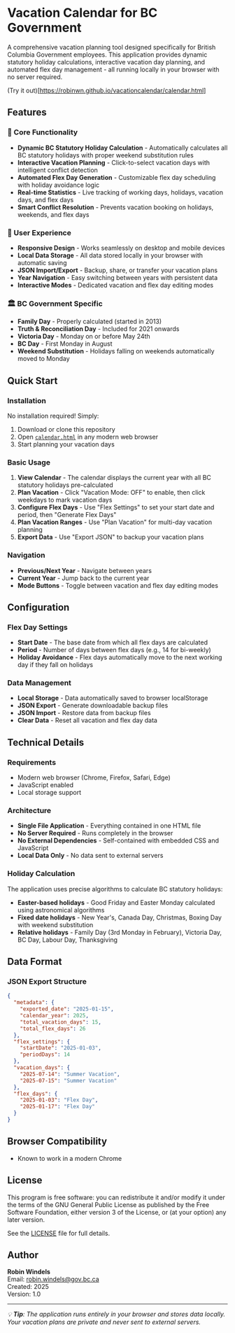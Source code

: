 # Vacation Calendar for BC Government

A comprehensive vacation planning tool designed specifically for British Columbia Government employees. This application provides dynamic statutory holiday calculations, interactive vacation day planning, and automated flex day management - all running locally in your browser with no server required.

(Try it out)[https://robinwn.github.io/vacationcalendar/calendar.html]

## Features

### 🎯 Core Functionality
- **Dynamic BC Statutory Holiday Calculation** - Automatically calculates all BC statutory holidays with proper weekend substitution rules
- **Interactive Vacation Planning** - Click-to-select vacation days with intelligent conflict detection
- **Automated Flex Day Generation** - Customizable flex day scheduling with holiday avoidance logic
- **Real-time Statistics** - Live tracking of working days, holidays, vacation days, and flex days
- **Smart Conflict Resolution** - Prevents vacation booking on holidays, weekends, and flex days

### 📱 User Experience
- **Responsive Design** - Works seamlessly on desktop and mobile devices
- **Local Data Storage** - All data stored locally in your browser with automatic saving
- **JSON Import/Export** - Backup, share, or transfer your vacation plans
- **Year Navigation** - Easy switching between years with persistent data
- **Interactive Modes** - Dedicated vacation and flex day editing modes

### 🏛️ BC Government Specific
- **Family Day** - Properly calculated (started in 2013)
- **Truth & Reconciliation Day** - Included for 2021 onwards
- **Victoria Day** - Monday on or before May 24th
- **BC Day** - First Monday in August
- **Weekend Substitution** - Holidays falling on weekends automatically moved to Monday

## Quick Start

### Installation
No installation required! Simply:
1. Download or clone this repository
2. Open [`calendar.html`](calendar.html) in any modern web browser
3. Start planning your vacation days

### Basic Usage

1. **View Calendar** - The calendar displays the current year with all BC statutory holidays pre-calculated
2. **Plan Vacation** - Click "Vacation Mode: OFF" to enable, then click weekdays to mark vacation days
3. **Configure Flex Days** - Use "Flex Settings" to set your start date and period, then "Generate Flex Days"
4. **Plan Vacation Ranges** - Use "Plan Vacation" for multi-day vacation planning
5. **Export Data** - Use "Export JSON" to backup your vacation plans

### Navigation
- **Previous/Next Year** - Navigate between years
- **Current Year** - Jump back to the current year
- **Mode Buttons** - Toggle between vacation and flex day editing modes

## Configuration

### Flex Day Settings
- **Start Date** - The base date from which all flex days are calculated
- **Period** - Number of days between flex days (e.g., 14 for bi-weekly)
- **Holiday Avoidance** - Flex days automatically move to the next working day if they fall on holidays

### Data Management
- **Local Storage** - Data automatically saved to browser localStorage
- **JSON Export** - Generate downloadable backup files
- **JSON Import** - Restore data from backup files
- **Clear Data** - Reset all vacation and flex day data

## Technical Details

### Requirements
- Modern web browser (Chrome, Firefox, Safari, Edge)
- JavaScript enabled
- Local storage support

### Architecture
- **Single File Application** - Everything contained in one HTML file
- **No Server Required** - Runs completely in the browser
- **No External Dependencies** - Self-contained with embedded CSS and JavaScript
- **Local Data Only** - No data sent to external servers

### Holiday Calculation
The application uses precise algorithms to calculate BC statutory holidays:
- **Easter-based holidays** - Good Friday and Easter Monday calculated using astronomical algorithms
- **Fixed date holidays** - New Year's, Canada Day, Christmas, Boxing Day with weekend substitution
- **Relative holidays** - Family Day (3rd Monday in February), Victoria Day, BC Day, Labour Day, Thanksgiving

## Data Format

### JSON Export Structure
```json
{
  "metadata": {
    "exported_date": "2025-01-15",
    "calendar_year": 2025,
    "total_vacation_days": 15,
    "total_flex_days": 26
  },
  "flex_settings": {
    "startDate": "2025-01-03",
    "periodDays": 14
  },
  "vacation_days": {
    "2025-07-14": "Summer Vacation",
    "2025-07-15": "Summer Vacation"
  },
  "flex_days": {
    "2025-01-03": "Flex Day",
    "2025-01-17": "Flex Day"
  }
}
```

## Browser Compatibility

- Known to work in a modern Chrome

## License

This program is free software: you can redistribute it and/or modify it under the terms of the GNU General Public License as published by the Free Software Foundation, either version 3 of the License, or (at your option) any later version.

See the [LICENSE](LICENSE) file for full details.

## Author

**Robin Windels**  
Email: robin.windels@gov.bc.ca  
Created: 2025  
Version: 1.0

---

*💡 **Tip**: The application runs entirely in your browser and stores data locally. Your vacation plans are private and never sent to external servers.*
